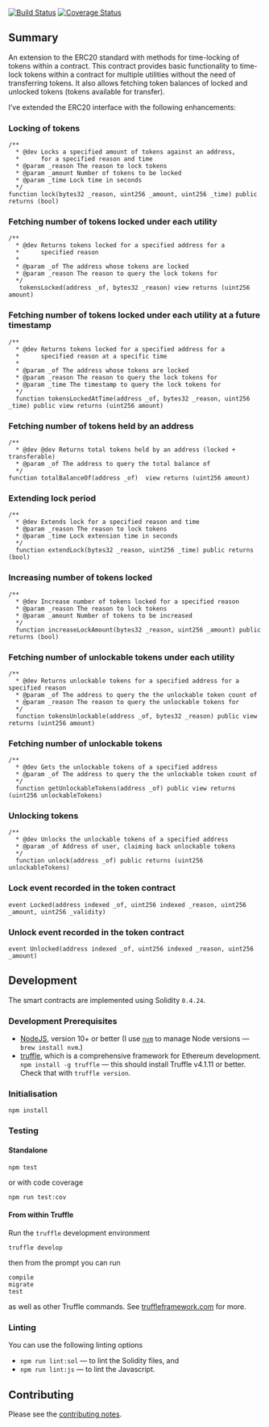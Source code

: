 [![Build Status](https://travis-ci.org/nitika-goel/lockable-token.svg?branch=master)](https://travis-ci.org/nitika-goel/lockable-token) [![Coverage Status](https://coveralls.io/repos/github/nitika-goel/lockable-token/badge.svg?branch=master)](https://coveralls.io/github/nitika-goel/lockable-token?branch=master)

## Summary
An extension to the ERC20 standard with methods for time-locking of tokens within a contract. This contract provides basic functionality to time-lock tokens within a contract for multiple utilities without the need of transferring tokens. It also allows fetching token balances of locked and unlocked tokens (tokens available for transfer).

I’ve extended the ERC20 interface with the following enhancements:

### Locking of tokens
```
/**
  * @dev Locks a specified amount of tokens against an address,
  *      for a specified reason and time
  * @param _reason The reason to lock tokens
  * @param _amount Number of tokens to be locked
  * @param _time Lock time in seconds
  */
function lock(bytes32 _reason, uint256 _amount, uint256 _time) public returns (bool)
```

### Fetching number of tokens locked under each utility
```
/**
  * @dev Returns tokens locked for a specified address for a
  *      specified reason
  *
  * @param _of The address whose tokens are locked
  * @param _reason The reason to query the lock tokens for
  */
   tokensLocked(address _of, bytes32 _reason) view returns (uint256 amount)
```

### Fetching number of tokens locked under each utility at a future timestamp
```
/**
  * @dev Returns tokens locked for a specified address for a
  *      specified reason at a specific time
  *
  * @param _of The address whose tokens are locked
  * @param _reason The reason to query the lock tokens for
  * @param _time The timestamp to query the lock tokens for
  */
  function tokensLockedAtTime(address _of, bytes32 _reason, uint256 _time) public view returns (uint256 amount)
```

### Fetching number of tokens held by an address
```
/**
  * @dev @dev Returns total tokens held by an address (locked + transferable)
  * @param _of The address to query the total balance of
  */
function totalBalanceOf(address _of)  view returns (uint256 amount)
```

### Extending lock period
```
/**
  * @dev Extends lock for a specified reason and time
  * @param _reason The reason to lock tokens
  * @param _time Lock extension time in seconds
  */
  function extendLock(bytes32 _reason, uint256 _time) public returns (bool)
```

### Increasing number of tokens locked
```
/**
  * @dev Increase number of tokens locked for a specified reason
  * @param _reason The reason to lock tokens
  * @param _amount Number of tokens to be increased
  */
  function increaseLockAmount(bytes32 _reason, uint256 _amount) public returns (bool)
```
### Fetching number of unlockable tokens under each utility
```
/**
  * @dev Returns unlockable tokens for a specified address for a specified reason
  * @param _of The address to query the the unlockable token count of
  * @param _reason The reason to query the unlockable tokens for
  */
  function tokensUnlockable(address _of, bytes32 _reason) public view returns (uint256 amount)
 ```    
### Fetching number of unlockable tokens
```
/**
  * @dev Gets the unlockable tokens of a specified address
  * @param _of The address to query the the unlockable token count of
  */
  function getUnlockableTokens(address _of) public view returns (uint256 unlockableTokens)
```
### Unlocking tokens
```
/**
  * @dev Unlocks the unlockable tokens of a specified address
  * @param _of Address of user, claiming back unlockable tokens
  */
  function unlock(address _of) public returns (uint256 unlockableTokens)
```


### Lock event recorded in the token contract
`event Locked(address indexed _of, uint256 indexed _reason, uint256 _amount, uint256 _validity)`

### Unlock event recorded in the token contract
`event Unlocked(address indexed _of, uint256 indexed _reason, uint256 _amount)`


## Development

The smart contracts are implemented using Solidity `0.4.24`.

### Development Prerequisites

* [NodeJS](htps://nodejs.org), version 10+ or better (I use [`nvm`](https://github.com/creationix/nvm) to manage Node versions — `brew install nvm`.)
* [truffle](http://truffleframework.com/), which is a comprehensive framework for Ethereum development. `npm install -g truffle` — this should install Truffle v4.1.11 or better.  Check that with `truffle version`.

### Initialisation

    npm install

### Testing

#### Standalone

    npm test

or with code coverage

    npm run test:cov

#### From within Truffle

Run the `truffle` development environment

    truffle develop

then from the prompt you can run

    compile
    migrate
    test

as well as other Truffle commands. See [truffleframework.com](http://truffleframework.com) for more.

### Linting

You can use the following linting options

* `npm run lint:sol` — to lint the Solidity files, and
* `npm run lint:js` — to lint the Javascript.

## Contributing

Please see the [contributing notes](CONTRIBUTING.md).
